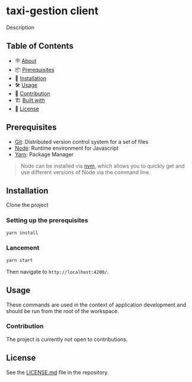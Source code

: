 # taxi-gestion client

Description

## Table of Contents

- 🪧 [About](#about)
- 📦 [Prerequisites](#prerequisites)
- 🚀 [Installation](#installation)
- 🛠️ [Usage](#usage)
- 🤝 [Contribution](#contribution)
- 🏗️ [Built with](#built-with)
- 📝 [License](#license)

## Prerequisites

- [Git](https://git-scm.com/): Distributed version control system for a set of files
- [Node](https://nodejs.org/): Runtime environment for Javascript
- [Yarn](https://classic.yarnpkg.com/lang/en/docs/install/#windows-stable): Package Manager

> Node can be installed via [nvm](https://github.com/nvm-sh/nvm), which allows you to quickly get and use different versions of Node via the command line.

## Installation

Clone the project

### Setting up the prerequisites

```bash
yarn install
```

### Lancement

```bash
yarn start
```

Then navigate to `http://localhost:4200/`.

## Usage

These commands are used in the context of application development and should be run from the root of the workspace.


### Contribution

The project is currently not open to contributions.

## License

See the [LICENSE.md](./LICENSE.md) file in the repository.
